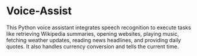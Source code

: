 # Voice-Assist
 This Python voice assistant integrates speech recognition to execute tasks like retrieving Wikipedia summaries, opening websites, playing music, fetching weather updates, reading news headlines, and providing daily quotes. It also handles currency conversion and tells the current time.
